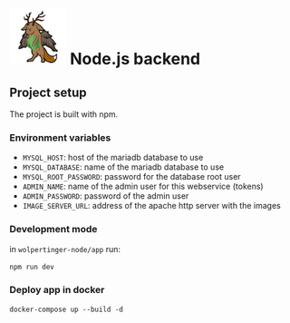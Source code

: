 # <img src="logo.png" width="100"/> Node.js backend

## Project setup
The project is built with npm.

### Environment variables
- `MYSQL_HOST`: host of the mariadb database to use
- `MYSQL_DATABASE`: name of the mariadb database to use
- `MYSQL_ROOT_PASSWORD`: password for the database root user
- `ADMIN_NAME`: name of the admin user for this webservice (tokens)
- `ADMIN_PASSWORD`: password of the admin user
- `IMAGE_SERVER_URL`: address of the apache http server with the images

### Development mode
in `wolpertinger-node/app` run:

```
npm run dev
```

### Deploy app in docker
```
docker-compose up --build -d
```
